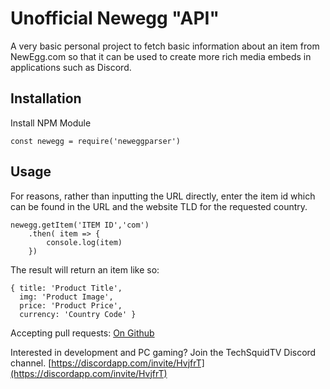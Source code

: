 # Unofficial Newegg "API"

A very basic personal project to fetch basic information about an item from NewEgg.com so that it can be used to create more rich media embeds in applications such as Discord.

## Installation

Install NPM Module

`const newegg = require('neweggparser')`

## Usage
For reasons, rather than inputting the URL directly, enter the item id which can be found in the URL and the website TLD for the requested country.
```
newegg.getItem('ITEM ID','com')
    .then( item => {
        console.log(item)
    })
```

The result will return an item like so:

```
{ title: 'Product Title',
  img: 'Product Image',
  price: 'Product Price',
  currency: 'Country Code' }
```

Accepting pull requests: [On Github](https://github.com/KyleTryon/NewEggParser)

Interested in development and PC gaming? Join the TechSquidTV Discord channel. [https://discordapp.com/invite/HvjfrT](https://discordapp.com/invite/HvjfrT)